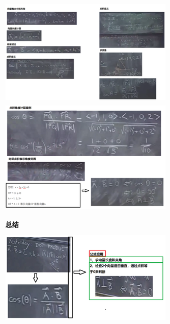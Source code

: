 <img src="assets/image-20191212121952622.png" alt="image-20191212121952622"  />

![##](assets/image-20191212124913136.png)

## 总结

![image-20191217121025035](assets/image-20191217121025035.png)